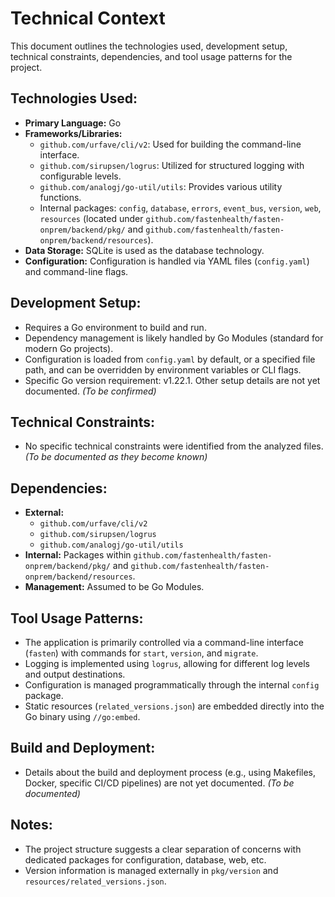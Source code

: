 # Technical Context

This document outlines the technologies used, development setup, technical constraints, dependencies, and tool usage patterns for the project.

## Technologies Used:

- **Primary Language:** Go
- **Frameworks/Libraries:**
    - `github.com/urfave/cli/v2`: Used for building the command-line interface.
    - `github.com/sirupsen/logrus`: Utilized for structured logging with configurable levels.
    - `github.com/analogj/go-util/utils`: Provides various utility functions.
    - Internal packages: `config`, `database`, `errors`, `event_bus`, `version`, `web`, `resources` (located under `github.com/fastenhealth/fasten-onprem/backend/pkg/` and `github.com/fastenhealth/fasten-onprem/backend/resources`).
- **Data Storage:** SQLite is used as the database technology.
- **Configuration:** Configuration is handled via YAML files (`config.yaml`) and command-line flags.

## Development Setup:

- Requires a Go environment to build and run.
- Dependency management is likely handled by Go Modules (standard for modern Go projects).
- Configuration is loaded from `config.yaml` by default, or a specified file path, and can be overridden by environment variables or CLI flags.
- Specific Go version requirement: v1.22.1. Other setup details are not yet documented. *(To be confirmed)*

## Technical Constraints:

- No specific technical constraints were identified from the analyzed files. *(To be documented as they become known)*

## Dependencies:

- **External:**
    - `github.com/urfave/cli/v2`
    - `github.com/sirupsen/logrus`
    - `github.com/analogj/go-util/utils`
- **Internal:** Packages within `github.com/fastenhealth/fasten-onprem/backend/pkg/` and `github.com/fastenhealth/fasten-onprem/backend/resources`.
- **Management:** Assumed to be Go Modules.

## Tool Usage Patterns:

- The application is primarily controlled via a command-line interface (`fasten`) with commands for `start`, `version`, and `migrate`.
- Logging is implemented using `logrus`, allowing for different log levels and output destinations.
- Configuration is managed programmatically through the internal `config` package.
- Static resources (`related_versions.json`) are embedded directly into the Go binary using `//go:embed`.

## Build and Deployment:

- Details about the build and deployment process (e.g., using Makefiles, Docker, specific CI/CD pipelines) are not yet documented. *(To be documented)*

## Notes:

- The project structure suggests a clear separation of concerns with dedicated packages for configuration, database, web, etc.
- Version information is managed externally in `pkg/version` and `resources/related_versions.json`.
